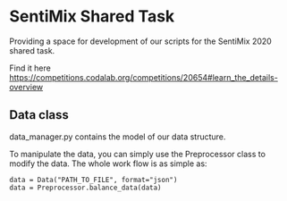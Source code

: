 # SentiMix Shared Task

Providing a space for development of our scripts for the SentiMix 2020 shared task.

Find it here https://competitions.codalab.org/competitions/20654#learn_the_details-overview


## Data class

data_manager.py contains the model of our data structure.

To manipulate the data, you can simply use the Preprocessor class to modify the data. The whole work flow is as simple as:

```
data = Data("PATH_TO_FILE", format="json")
data = Preprocessor.balance_data(data)
```

